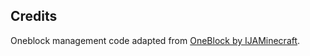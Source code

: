 ## Credits

Oneblock management code adapted from [OneBlock by IJAMinecraft](https://ijaminecraft.com/map/oneblock/).